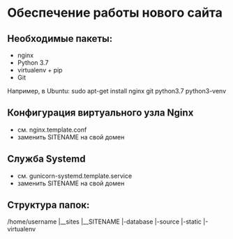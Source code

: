 Обеспечение работы нового сайта
================================
## Необходимые пакеты:
* nginx
* Python 3.7
* virtualenv + pip
* Git

Например, в Ubuntu:
	sudo apt-get install nginx git python3.7 python3-venv

## Конфигурация виртуального узла Nginx

* см. nginx.template.conf
* заменить SITENAME на свой домен

## Служба Systemd

* см. gunicorn-systemd.template.service
* заменить SITENAME на свой домен

## Структура папок:

/home/username
|__sites
   |__SITENAME
      |-database
      |-source
      |-static
      |-virtualenv
